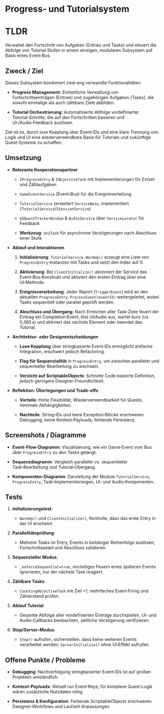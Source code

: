 # Progress‑ und Tutorialsystem

# TLDR

Verwaltet den Fortschritt von Aufgaben (Entries und Tasks) und steuert die Abfolge von Tutorial‑Stufen in einem einzigen, modularen Subsystem auf Basis eines Event‑Bus.

## Zweck / Ziel

Dieses Subsystem kombiniert zwei eng verwandte Funktionalitäten:

- **Progress Management:** Einheitliche Verwaltung von Fortschrittseinträgen (Entries) und zugehörigen Aufgaben (Tasks), die sowohl einmalige als auch zählbare Ziele abbilden.
    
- **Tutorial Orchestrierung:** Automatisierte Abfolge vordefinierter Tutorial‑Schritte, die auf den Fortschritten basieren und UI‑/Audio‑Feedback auslösen.
    

Ziel ist es, durch lose Kopplung über Event‑IDs und eine klare Trennung von Logik und UI eine wiederverwendbare Basis für Tutorials und zukünftige Quest‑Systeme zu schaffen.

## Umsetzung

- **Relevante Kooperationspartner**
    
    - `IProgressEntry` & `IObjectiveTask` mit Implementierungen für Einzel‑ und Zählaufgaben
        
    - `GameEventService` (Event‑Bus) für die Ereignisverteilung
        
    - `TutorialService` (erweitert `ServiceBase`, implementiert `ITutorialService`/`ISessionService`)
        
    - `UIQuestTrackerWindow` & `AudioService` über `ServiceLocator` für Feedback
        
    - **Werkzeug**: `UniTask` für asynchrone Verzögerungen nach Abschluss einer Stufe
        
- **Ablauf und Interaktionen**
    
    1. **Initialisierung**: `TutorialService.WarmUp()` erzeugt eine Liste von `ProgressEntry`‑Instanzen mit Tasks und setzt den Index auf 0.
        
    2. **Aktivierung**: Bei `ClientInitialize()` abonniert der Service das Event‑Bus‑Konstrukt und aktiviert den ersten Eintrag über eine UI‑Methode.
        
    3. **Ereignisverarbeitung**: Jeder Report (`TriggerEvent`) wird an den aktuellen `ProgressEntry.ProcessEvent(eventId)` weitergeleitet, wobei Tasks sequentiell oder parallel geprüft werden.
        
    4. **Abschluss und Übergang**: Nach Erreichen aller Task‑Ziele feuert der Eintrag ein Completion‑Event, löst UI/Audio aus, wartet kurz (ca. 0,365 s) und aktiviert das nächste Element oder beendet das Tutorial.
        
- **Architektur- oder Designentscheidungen**
    
    - **Lose Kopplung** über stringbasierte Event‑IDs ermöglicht einfache Integration, erschwert jedoch Refactoring.
        
    - **Flag für Sequenzialität** in `ProgressEntry`, um zwischen paralleler und sequentieller Bearbeitung zu wechseln.
        
    - **Verzicht auf ScriptableObjects**: Schnelle Code‑basierte Definition, jedoch geringere Designer‑Freundlichkeit.
        
- **Reflektion: Überlegungen und Trade‑offs**
    
    - **Vorteile**: Hohe Flexibilität, Wiederverwendbarkeit für Quests, minimale Abhängigkeiten.
        
    - **Nachteile**: String‑IDs und leere Exception‑Blöcke erschweren Debugging; keine Kontext‑Payloads; fehlende Persistenz.
        

## Screenshots / Diagramme

- **Event‑Flow‑Diagramm**: Visualisierung, wie ein Game‑Event vom Bus über `ProgressEntry` zu den Tasks gelangt.
    
- **Sequenzdiagramm**: Vergleich paralleler vs. sequentieller Task‑Bearbeitung und Tutorial‑Übergang.
    
- **Komponenten‑Diagramm**: Darstellung der Module `TutorialService`, `ProgressEntry`, Task‑Implementierungen, UI‑ und Audio‑Komponenten.
    

## Tests

1. **Initialisierungstest**:
    
    - `WarmUp()` und `ClientInitialize()`, Kontrolle, dass das erste Entry in der UI erscheint.
        
2. **Parallelitätsprüfung**:
    
    - Mehrere Tasks im Entry, Events in beliebiger Reihenfolge auslösen, Fortschrittsanteil und Abschluss validieren.
        
3. **Sequenzieller Modus**:
    
    - `_enforceSequential=true`, vorzeitiges Feuern eines späteren Events ignorieren, nur der nächste Task reagiert.
        
4. **Zählbare Tasks**:
    
    - `CountingObjectiveTask` mit Ziel >1, mehrfaches Event‑Firing und Zählerstand prüfen.
        
5. **Ablauf Tutorial**:
    
    - Gesamte Abfolge aller vordefinierten Einträge durchspielen, UI‑ und Audio‑Callbacks beobachten, zeitliche Verzögerung verifizieren.
        
6. **Stop/Server‑Modus**:
    
    - `Stop()` aufrufen, sicherstellen, dass keine weiteren Events verarbeitet werden; `ServerInitialize()` ohne UI‑Effekt aufrufen.
        

## Offene Punkte / Probleme

- **Debugging**: Nachverfolgung stringbasierter Event‑IDs ist auf großen Projekten umständlich.
    
- **Kontext‑Payloads**: Aktuell nur Event‑Keys; für komplexe Quest‑Logik wären zusätzliche Nutzdaten nötig.
    
- **Persistenz & Konfiguration**: Fehlende ScriptableObjects erschweren Designer‑Workflows und Laufzeit‑Anpassungen.